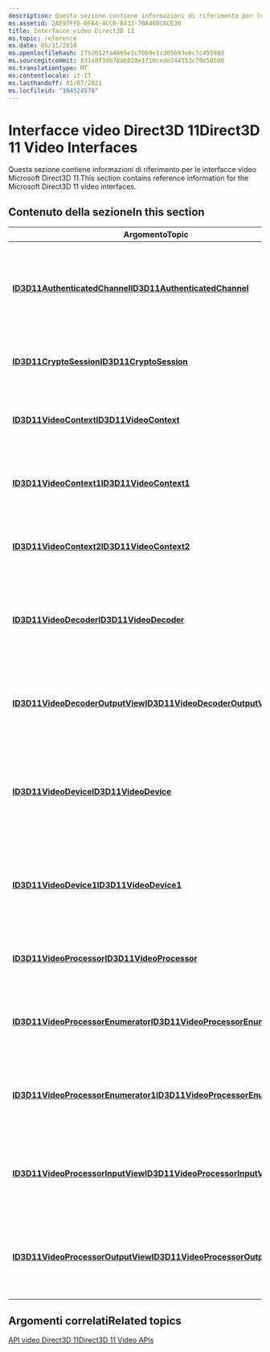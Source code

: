 ```yaml
---
description: Questa sezione contiene informazioni di riferimento per le interfacce video Microsoft Direct3D 11.
ms.assetid: 2AE97FFE-0FA4-4CC0-8433-7BA46BCACE30
title: Interfacce video Direct3D 11
ms.topic: reference
ms.date: 05/31/2018
ms.openlocfilehash: 2752612fa4865e1c76b9e1cd85b93e6c7c455983
ms.sourcegitcommit: 831e8f3db78ab820e1710cede244553c70e50500
ms.translationtype: MT
ms.contentlocale: it-IT
ms.lasthandoff: 01/07/2021
ms.locfileid: "104524578"
---
```

# <a name="direct3d-11-video-interfaces"></a><span data-ttu-id="e9585-103">Interfacce video Direct3D 11</span><span class="sxs-lookup"><span data-stu-id="e9585-103">Direct3D 11 Video Interfaces</span></span>

<span data-ttu-id="e9585-104">Questa sezione contiene informazioni di riferimento per le interfacce video Microsoft Direct3D 11.</span><span class="sxs-lookup"><span data-stu-id="e9585-104">This section contains reference information for the Microsoft Direct3D 11 video interfaces.</span></span>

## <a name="in-this-section"></a><span data-ttu-id="e9585-105">Contenuto della sezione</span><span class="sxs-lookup"><span data-stu-id="e9585-105">In this section</span></span>



| <span data-ttu-id="e9585-106">Argomento</span><span class="sxs-lookup"><span data-stu-id="e9585-106">Topic</span></span>                                                                                 | <span data-ttu-id="e9585-107">Descrizione</span><span class="sxs-lookup"><span data-stu-id="e9585-107">Description</span></span>                                                                                              |
|---------------------------------------------------------------------------------------|----------------------------------------------------------------------------------------------------------|
| [<span data-ttu-id="e9585-108">**ID3D11AuthenticatedChannel**</span><span class="sxs-lookup"><span data-stu-id="e9585-108">**ID3D11AuthenticatedChannel**</span></span>](/windows/desktop/api/d3d11/nn-d3d11-id3d11authenticatedchannel)<br/>           | <span data-ttu-id="e9585-109">Fornisce un canale di comunicazione con il driver di grafica o il runtime di Microsoft Direct3D.</span><span class="sxs-lookup"><span data-stu-id="e9585-109">Provides a communication channel with the graphics driver or the Microsoft Direct3D runtime.</span></span> <br/> |
| [<span data-ttu-id="e9585-110">**ID3D11CryptoSession**</span><span class="sxs-lookup"><span data-stu-id="e9585-110">**ID3D11CryptoSession**</span></span>](/windows/desktop/api/d3d11/nn-d3d11-id3d11cryptosession)<br/>                         | <span data-ttu-id="e9585-111">Rappresenta una sessione di crittografia.</span><span class="sxs-lookup"><span data-stu-id="e9585-111">Represents a cryptographic session.</span></span> <br/>                                                          |
| [<span data-ttu-id="e9585-112">**ID3D11VideoContext**</span><span class="sxs-lookup"><span data-stu-id="e9585-112">**ID3D11VideoContext**</span></span>](/windows/desktop/api/d3d11/nn-d3d11-id3d11videocontext)<br/>                           | <span data-ttu-id="e9585-113">Fornisce la funzionalità video di un dispositivo Direct3D 11.</span><span class="sxs-lookup"><span data-stu-id="e9585-113">Provides the video functionality of a Direct3D 11 device.</span></span> <br/>                                    |
| [<span data-ttu-id="e9585-114">**ID3D11VideoContext1**</span><span class="sxs-lookup"><span data-stu-id="e9585-114">**ID3D11VideoContext1**</span></span>](/windows/desktop/api/d3d11_1/nn-d3d11_1-id3d11videocontext1)<br/>                         | <span data-ttu-id="e9585-115">Fornisce la funzionalità video di un dispositivo Direct3D 11.</span><span class="sxs-lookup"><span data-stu-id="e9585-115">Provides the video functionality of a Direct3D 11 device.</span></span><br/>                                     |
| [<span data-ttu-id="e9585-116">**ID3D11VideoContext2**</span><span class="sxs-lookup"><span data-stu-id="e9585-116">**ID3D11VideoContext2**</span></span>](/windows/win32/api/d3d11_4/nn-d3d11_4-id3d11videocontext2)<br/>                         | <span data-ttu-id="e9585-117">Fornisce la funzionalità video di un dispositivo Direct3D 11.</span><span class="sxs-lookup"><span data-stu-id="e9585-117">Provides the video functionality of a Direct3D 11 device.</span></span> <br/>                                    |
| [<span data-ttu-id="e9585-118">**ID3D11VideoDecoder**</span><span class="sxs-lookup"><span data-stu-id="e9585-118">**ID3D11VideoDecoder**</span></span>](/windows/desktop/api/d3d11/nn-d3d11-id3d11videodecoder)<br/>                           | <span data-ttu-id="e9585-119">Rappresenta un decodificatore video con accelerazione hardware per Direct3D 11.</span><span class="sxs-lookup"><span data-stu-id="e9585-119">Represents a hardware-accelerated video decoder for Direct3D 11.</span></span><br/>                              |
| [<span data-ttu-id="e9585-120">**ID3D11VideoDecoderOutputView**</span><span class="sxs-lookup"><span data-stu-id="e9585-120">**ID3D11VideoDecoderOutputView**</span></span>](/windows/desktop/api/d3d11/nn-d3d11-id3d11videodecoderoutputview)<br/>       | <span data-ttu-id="e9585-121">Identifica le superfici di output a cui è possibile accedere durante la decodifica video.</span><span class="sxs-lookup"><span data-stu-id="e9585-121">Identifies the output surfaces that can be accessed during video decoding.</span></span><br/>                    |
| [<span data-ttu-id="e9585-122">**ID3D11VideoDevice**</span><span class="sxs-lookup"><span data-stu-id="e9585-122">**ID3D11VideoDevice**</span></span>](/windows/desktop/api/d3d11/nn-d3d11-id3d11videodevice)<br/>                             | <span data-ttu-id="e9585-123">Fornisce la decodifica video e le funzionalità di elaborazione video di un dispositivo Direct3D 11.</span><span class="sxs-lookup"><span data-stu-id="e9585-123">Provides the video decoding and video processing capabilities of a Direct3D 11 device.</span></span> <br/>       |
| [<span data-ttu-id="e9585-124">**ID3D11VideoDevice1**</span><span class="sxs-lookup"><span data-stu-id="e9585-124">**ID3D11VideoDevice1**</span></span>](/windows/desktop/api/d3d11_1/nn-d3d11_1-id3d11videodevice1)<br/>                           | <span data-ttu-id="e9585-125">Fornisce la decodifica video e le funzionalità di elaborazione video di un dispositivo Direct3D 11.</span><span class="sxs-lookup"><span data-stu-id="e9585-125">Provides the video decoding and video processing capabilities of a Direct3D 11 device.</span></span> <br/>       |
| [<span data-ttu-id="e9585-126">**ID3D11VideoProcessor**</span><span class="sxs-lookup"><span data-stu-id="e9585-126">**ID3D11VideoProcessor**</span></span>](/windows/desktop/api/d3d11/nn-d3d11-id3d11videoprocessor)<br/>                       | <span data-ttu-id="e9585-127">Rappresenta un processore video per Direct3D 11.</span><span class="sxs-lookup"><span data-stu-id="e9585-127">Represents a video processor for Direct3D 11.</span></span><br/>                                                 |
| [<span data-ttu-id="e9585-128">**ID3D11VideoProcessorEnumerator**</span><span class="sxs-lookup"><span data-stu-id="e9585-128">**ID3D11VideoProcessorEnumerator**</span></span>](/windows/desktop/api/d3d11/nn-d3d11-id3d11videoprocessorenumerator)<br/>   | <span data-ttu-id="e9585-129">Enumera le funzionalità del processore video di un dispositivo Direct3D 11.</span><span class="sxs-lookup"><span data-stu-id="e9585-129">Enumerates the video processor capabilities of a Direct3D 11 device.</span></span> <br/>                         |
| [<span data-ttu-id="e9585-130">**ID3D11VideoProcessorEnumerator1**</span><span class="sxs-lookup"><span data-stu-id="e9585-130">**ID3D11VideoProcessorEnumerator1**</span></span>](/windows/desktop/api/d3d11_1/nn-d3d11_1-id3d11videoprocessorenumerator1)<br/> | <span data-ttu-id="e9585-131">Enumera le funzionalità del processore video di un dispositivo Direct3D 11.</span><span class="sxs-lookup"><span data-stu-id="e9585-131">Enumerates the video processor capabilities of a Direct3D 11 device.</span></span><br/>                          |
| [<span data-ttu-id="e9585-132">**ID3D11VideoProcessorInputView**</span><span class="sxs-lookup"><span data-stu-id="e9585-132">**ID3D11VideoProcessorInputView**</span></span>](/windows/desktop/api/d3d11/nn-d3d11-id3d11videoprocessorinputview)<br/>     | <span data-ttu-id="e9585-133">Identifica le aree di input a cui è possibile accedere durante l'elaborazione video.</span><span class="sxs-lookup"><span data-stu-id="e9585-133">Identifies the input surfaces that can be accessed during video processing.</span></span><br/>                   |
| [<span data-ttu-id="e9585-134">**ID3D11VideoProcessorOutputView**</span><span class="sxs-lookup"><span data-stu-id="e9585-134">**ID3D11VideoProcessorOutputView**</span></span>](/windows/desktop/api/d3d11/nn-d3d11-id3d11videoprocessoroutputview)<br/>   | <span data-ttu-id="e9585-135">Identifica le superfici di output a cui è possibile accedere durante l'elaborazione video.</span><span class="sxs-lookup"><span data-stu-id="e9585-135">Identifies the output surfaces that can be accessed during video processing.</span></span><br/>                  |



 

## <a name="related-topics"></a><span data-ttu-id="e9585-136">Argomenti correlati</span><span class="sxs-lookup"><span data-stu-id="e9585-136">Related topics</span></span>

<dl> <dt>

[<span data-ttu-id="e9585-137">API video Direct3D 11</span><span class="sxs-lookup"><span data-stu-id="e9585-137">Direct3D 11 Video APIs</span></span>](direct3d-11-video-apis.md)
</dt> </dl>

 

 
